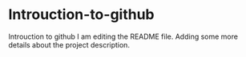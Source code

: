 # Introuction-to-github
Introuction to github
I am editing the README file. Adding some more details about the project description.

